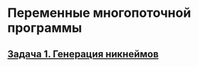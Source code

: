 # Переменные многопоточной программы
## [Задача 1. Генерация никнеймов](https://github.com/netology-code/jd-homeworks/blob/video/volatile/task1/README.md)